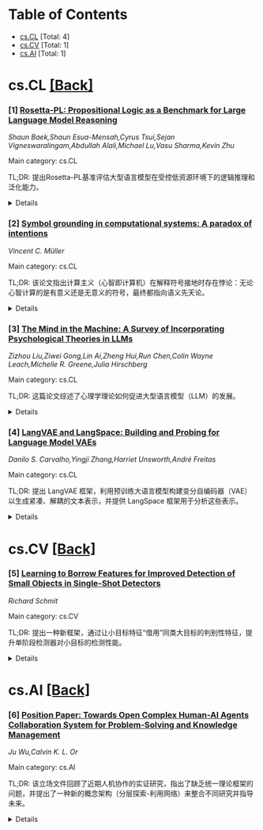 <div id=toc></div>

# Table of Contents

- [cs.CL](#cs.CL) [Total: 4]
- [cs.CV](#cs.CV) [Total: 1]
- [cs.AI](#cs.AI) [Total: 1]


<div id='cs.CL'></div>

# cs.CL [[Back]](#toc)

### [1] [Rosetta-PL: Propositional Logic as a Benchmark for Large Language Model Reasoning](https://arxiv.org/abs/2505.00001)
*Shaun Baek,Shaun Esua-Mensah,Cyrus Tsui,Sejan Vigneswaralingam,Abdullah Alali,Michael Lu,Vasu Sharma,Kevin Zhu*

Main category: cs.CL

TL;DR: 提出Rosetta-PL基准评估大型语言模型在受控低资源环境下的逻辑推理和泛化能力。


<details>
  <summary>Details</summary>
Motivation: 大型语言模型（LLMs）主要在高资源自然语言上训练，这限制了它们在低资源环境和需要深度逻辑推理任务中的有效性。

Method: 构建Rosetta-PL基准：将Lean语言的逻辑命题数据集翻译成自定义逻辑语言，并使用该数据集微调LLM（如GPT-4o）。通过实验分析数据集大小和翻译方法对模型性能的影响。

Result: 在翻译过程中保持逻辑关系能显著提高精确度。当训练样本量达到约20,000个之后，准确率趋于平稳。

Conclusion: 该研究为优化LLM在形式推理任务中的训练以及提升其在低资源语言应用中的性能提供了有价值的指导方针。

Abstract: Large Language Models (LLMs) are primarily trained on high-resource natural
languages, limiting their effectiveness in low-resource settings and in tasks
requiring deep logical reasoning. This research introduces Rosetta-PL, a
benchmark designed to evaluate LLMs' logical reasoning and generalization
capabilities in a controlled environment. We construct Rosetta-PL by
translating a dataset of logical propositions from Lean into a custom logical
language, which is then used to fine-tune an LLM (e.g., GPT-4o). Our
experiments analyze the impact of the size of the dataset and the translation
methodology on the performance of the model. Our results indicate that
preserving logical relationships in the translation process significantly
boosts precision, with accuracy plateauing beyond roughly 20,000 training
samples. These insights provide valuable guidelines for optimizing LLM training
in formal reasoning tasks and improving performance in various low-resource
language applications.

</details>


### [2] [Symbol grounding in computational systems: A paradox of intentions](https://arxiv.org/abs/2505.00002)
*Vincent C. Müller*

Main category: cs.CL

TL;DR: 该论文指出计算主义（心智即计算机）在解释符号接地时存在悖论：无论心智计算的是有意义还是无意义的符号，最终都指向语义先天论。


<details>
  <summary>Details</summary>
Motivation: 探讨计算主义理论是否能够解释符号接地（符号如何获得意义）的问题。

Method: 通过逻辑分析，考察计算主义下的两种情况：心智处理有意义的符号或无意义的符号，并推导这两种情况对符号接地的影响。

Result: 1. 若心智处理有意义符号，则其功能预设了意义的存在，意味着语义先天论。 2. 若心智处理无意义符号，则在符号接地之前不存在意向认知过程，而符号接地本身又需要意向认知过程，导致符号接地无法发生。

Conclusion: 无论在哪种情况下，计算主义都无法回避语义先天论（即某些意义是天生的），这揭示了计算主义在解释符号接地方面的一个核心困难。

Abstract: The paper presents a paradoxical feature of computational systems that
suggests that computationalism cannot explain symbol grounding. If the mind is
a digital computer, as computationalism claims, then it can be computing either
over meaningful symbols or over meaningless symbols. If it is computing over
meaningful symbols its functioning presupposes the existence of meaningful
symbols in the system, i.e. it implies semantic nativism. If the mind is
computing over meaningless symbols, no intentional cognitive processes are
available prior to symbol grounding. In this case, no symbol grounding could
take place since any grounding presupposes intentional cognitive processes. So,
whether computing in the mind is over meaningless or over meaningful symbols,
computationalism implies semantic nativism.

</details>


### [3] [The Mind in the Machine: A Survey of Incorporating Psychological Theories in LLMs](https://arxiv.org/abs/2505.00003)
*Zizhou Liu,Ziwei Gong,Lin Ai,Zheng Hui,Run Chen,Colin Wayne Leach,Michelle R. Greene,Julia Hirschberg*

Main category: cs.CL

TL;DR: 这篇论文综述了心理学理论如何促进大型语言模型（LLM）的发展。


<details>
  <summary>Details</summary>
Motivation: 鉴于心理学曾推动NLP的关键突破，并且LLMs日益复杂，研究者认为心理学对于实现类人认知、行为和交互至关重要。

Method: 通过回顾和整合认知心理学、发展心理学、行为心理学、社会心理学、人格心理学和心理语言学的理论，分析它们如何应用于LLM开发的不同阶段（数据、预训练、后训练、评估与应用）。

Result: 分析突出了当前心理学理论在LLM应用中的趋势和不足，并指出了跨领域的联系与矛盾之处。

Conclusion: 旨在弥合心理学与NLP之间的学科鸿沟，推动未来研究中更深入、更审慎地整合心理学知识。

Abstract: Psychological insights have long shaped pivotal NLP breakthroughs, including
the cognitive underpinnings of attention mechanisms, formative reinforcement
learning, and Theory of Mind-inspired social modeling. As Large Language Models
(LLMs) continue to grow in scale and complexity, there is a rising consensus
that psychology is essential for capturing human-like cognition, behavior, and
interaction. This paper reviews how psychological theories can inform and
enhance stages of LLM development, including data, pre-training, post-training,
and evaluation\&application. Our survey integrates insights from cognitive,
developmental, behavioral, social, personality psychology, and
psycholinguistics. Our analysis highlights current trends and gaps in how
psychological theories are applied. By examining both cross-domain connections
and points of tension, we aim to bridge disciplinary divides and promote more
thoughtful integration of psychology into future NLP research.

</details>


### [4] [LangVAE and LangSpace: Building and Probing for Language Model VAEs](https://arxiv.org/abs/2505.00004)
*Danilo S. Carvalho,Yingji Zhang,Harriet Unsworth,André Freitas*

Main category: cs.CL

TL;DR: 提出 LangVAE 框架，利用预训练大语言模型构建变分自编码器（VAE）以生成紧凑、解耦的文本表示，并提供 LangSpace 框架用于分析这些表示。


<details>
  <summary>Details</summary>
Motivation: 需要一种方法将预训练大语言模型（LLMs）的知识编码成更紧凑且语义解耦的表示，并系统地分析这些表示的特性。

Method: 开发了 LangVAE 框架，模块化地在预训练 LLMs 基础上构建 VAE。同时开发了 LangSpace 框架，包含向量遍历、插值、解耦度量和聚类可视化等探测方法来分析 LangVAE 生成的表示。进行了不同编码器/解码器组合的实验。

Result: LangVAE 和 LangSpace 提供了一种灵活、高效且可扩展的方式来构建和分析文本表示，并能轻松集成 HuggingFace Hub 上的模型。实验揭示了不同模型架构和尺寸在泛化性和解耦性方面存在广泛的交互作用。

Conclusion: 该研究提出的框架为系统化实验和理解基于 LLMs 的文本表示提供了一个有前景的途径。

Abstract: We present LangVAE, a novel framework for modular construction of variational
autoencoders (VAEs) on top of pre-trained large language models (LLMs). Such
language model VAEs can encode the knowledge of their pre-trained components
into more compact and semantically disentangled representations. The
representations obtained in this way can be analysed with the LangVAE companion
framework: LangSpace, which implements a collection of probing methods, such as
vector traversal and interpolation, disentanglement measures, and cluster
visualisations. LangVAE and LangSpace offer a flexible, efficient and scalable
way of building and analysing textual representations, with simple integration
for models available on the HuggingFace Hub. Additionally, we conducted a set
of experiments with different encoder and decoder combinations, as well as
annotated inputs, revealing a wide range of interactions across architectural
families and sizes w.r.t. generalisation and disentanglement. Our findings
demonstrate a promising framework for systematising the experimentation and
understanding of textual representations.

</details>


<div id='cs.CV'></div>

# cs.CV [[Back]](#toc)

### [5] [Learning to Borrow Features for Improved Detection of Small Objects in Single-Shot Detectors](https://arxiv.org/abs/2505.00044)
*Richard Schmit*

Main category: cs.CV

TL;DR: 提出一种新框架，通过让小目标特征“借用”同类大目标的判别性特征，提升单阶段检测器对小目标的检测性能。


<details>
  <summary>Details</summary>
Motivation: 单阶段目标检测器在检测小物体时面临挑战，因为卷积特征图在空间分辨率和语义丰富度之间存在固有的权衡。

Method: 在SSD框架基础上，引入三个新模块：特征匹配块（FMB）识别跨层相似描述符，特征表示块（FRB）加权聚合生成增强的浅层特征，特征融合块（FFB）融合原始、借用和上下文信息优化特征图。

Result: 实验结果表明，该方法显著提升了小目标检测的准确率，优于基线方法。

Conclusion: 该方法有效提升了浅层特征的描述能力，同时保持了实时性能，为小目标检测提供了有前景的方向。

Abstract: Detecting small objects remains a significant challenge in single-shot object
detectors due to the inherent trade-off between spatial resolution and semantic
richness in convolutional feature maps. To address this issue, we propose a
novel framework that enables small object representations to "borrow"
discriminative features from larger, semantically richer instances within the
same class. Our architecture introduces three key components: the Feature
Matching Block (FMB) to identify semantically similar descriptors across
layers, the Feature Representing Block (FRB) to generate enhanced shallow
features through weighted aggregation, and the Feature Fusion Block (FFB) to
refine feature maps by integrating original, borrowed, and context information.
Built upon the SSD framework, our method improves the descriptive capacity of
shallow layers while maintaining real-time detection performance. Experimental
results demonstrate that our approach significantly boosts small object
detection accuracy over baseline methods, offering a promising direction for
robust object detection in complex visual environments.

</details>


<div id='cs.AI'></div>

# cs.AI [[Back]](#toc)

### [6] [Position Paper: Towards Open Complex Human-AI Agents Collaboration System for Problem-Solving and Knowledge Management](https://arxiv.org/abs/2505.00018)
*Ju Wu,Calvin K. L. Or*

Main category: cs.AI

TL;DR: 该立场文件回顾了近期人机协作的实证研究，指出了缺乏统一理论框架的问题，并提出了一种新的概念架构（分层探索-利用网络）来整合不同研究并指导未来。


<details>
  <summary>Details</summary>
Motivation: 现有的人工智能与人类协作研究在技术上取得进展，但缺乏一个统一的理论框架来整合各种方法，特别是在处理开放式、复杂任务时。

Method: 提出一个新的概念架构（分层探索-利用网络），系统地连接多智能体协调、知识管理、控制反馈和高层控制，并将现有技术（符号AI、LLM智能体、混合实践）映射到该框架上。

Result: 该框架有助于修订现有方法，启发结合定性和定量范式的新工作，并为设计人机共生系统提供参考。

Conclusion: 提出的框架和见解为实现人类认知与人工智能能力的更深层次共同进化提供了基础。

Abstract: This position paper critically surveys a broad spectrum of recent empirical
developments on human-AI agents collaboration, highlighting both their
technical achievements and persistent gaps. We observe a lack of a unifying
theoretical framework that can coherently integrate these varied studies,
especially when tackling open-ended, complex tasks. To address this, we propose
a novel conceptual architecture: one that systematically interlinks the
technical details of multi-agent coordination, knowledge management, cybernetic
feedback loops, and higher-level control mechanisms. By mapping existing
contributions, from symbolic AI techniques and connectionist LLM-based agents
to hybrid organizational practices, onto this proposed framework (Hierarchical
Exploration-Exploitation Net), our approach facilitates revision of legacy
methods and inspires new work that fuses qualitative and quantitative
paradigms. The paper's structure allows it to be read from any section, serving
equally as a critical review of technical implementations and as a
forward-looking reference for designing or extending human-AI symbioses.
Together, these insights offer a stepping stone toward deeper co-evolution of
human cognition and AI capability.

</details>
